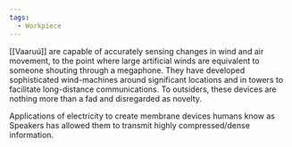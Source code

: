 ```yaml
---
tags:
  - Workpiece
---
```

[[Vaaruú]] are capable of accurately sensing changes in wind and air movement, to the point where large artificial winds are equivalent to someone shouting through a megaphone. 
They have developed sophisticated wind-machines around significant locations and in towers to facilitate long-distance communications.
To outsiders, these devices are nothing more than a fad and disregarded as novelty. 

Applications of electricity to create membrane devices humans know as Speakers has allowed them to transmit highly compressed/dense information. 
